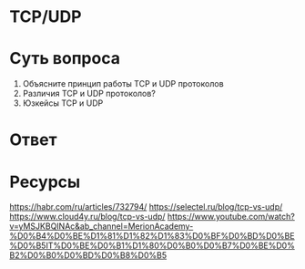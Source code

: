 # TCP/UDP

# Суть вопроса

1. Объясните принцип работы TCP и UDP протоколов
2. Различия TCP и UDP протоколов? 
3. Юзкейсы TCP и UDP

# Ответ

# Ресурсы

https://habr.com/ru/articles/732794/
https://selectel.ru/blog/tcp-vs-udp/
https://www.cloud4y.ru/blog/tcp-vs-udp/
https://www.youtube.com/watch?v=yMSJKBQINAc&ab_channel=MerionAcademy-%D0%B4%D0%BE%D1%81%D1%82%D1%83%D0%BF%D0%BD%D0%BE%D0%B5IT%D0%BE%D0%B1%D1%80%D0%B0%D0%B7%D0%BE%D0%B2%D0%B0%D0%BD%D0%B8%D0%B5